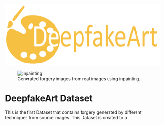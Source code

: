 

<img src="https://github.com/h-aboutalebi/DeepfakeArt/blob/main/images/logo.jpg" alt="logo" width="600" height="200">
<figure class="image">
<img src="https://github.com/h-aboutalebi/DeepfakeArt/blob/main/images/inpainting.jpg" alt="inpainting">
<figcaption>Generated forgery images from real images using inpainting.</figcaption>
</figure>


# DeepfakeArt Dataset

This is the first Dataset that contains forgery generated by different techniques from source images. This Dataset is created to a
